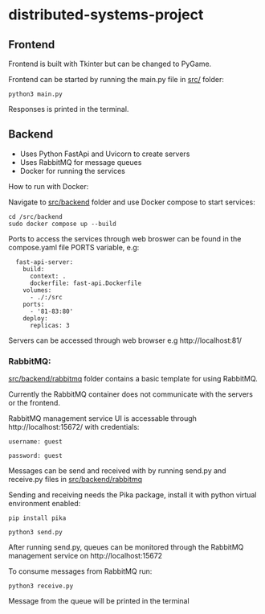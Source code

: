 # distributed-systems-project

## Frontend

Frontend is built with Tkinter but can be changed to PyGame.

Frontend can be started by running the main.py file in [src/](/src) folder:

```
python3 main.py
```
Responses is printed in the terminal.

## Backend
- Uses Python FastApi and Uvicorn to create servers
- Uses RabbitMQ for message queues
- Docker for running the services

How to run with Docker:

Navigate to [src/backend](/src/backend) folder and use Docker compose to start services:
```
cd /src/backend
sudo docker compose up --build
```

Ports to access the services through web broswer can be found in the compose.yaml file PORTS variable, e.g:
``` 
  fast-api-server:
    build: 
      context: .
      dockerfile: fast-api.Dockerfile
    volumes:
      - ./:/src
    ports:
      - '81-83:80'
    deploy:
      replicas: 3
```
Servers can be accessed through web browser e.g http://localhost:81/

### RabbitMQ:
[src/backend/rabbitmq](src/backend/rabbitmq) folder contains a basic template for using RabbitMQ. 

Currently the RabbitMQ container does not communicate with the servers or the frontend.

RabbitMQ management service UI is accessable through http://localhost:15672/ with credentials:

```
username: guest
```
```
password: guest 
```

Messages can be send and received with by running send.py and receive.py files in [src/backend/rabbitmq](src/backend/rabbitmq)


Sending and receiving needs the Pika package, install it with python virtual environment enabled:

```
pip install pika
```
```
python3 send.py
```
After running send.py, queues can be monitored through the RabbitMQ management service on http://localhost:15672

To consume messages from RabbitMQ run:
```
python3 receive.py
```
Message from the queue will be printed in the terminal
